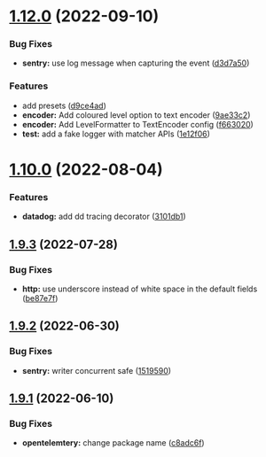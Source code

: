 # [1.12.0](https://github.com/damianopetrungaro/golog/compare/v1.10.0...v1.12.0) (2022-09-10)


### Bug Fixes

* **sentry:** use log message when capturing the event ([d3d7a50](https://github.com/damianopetrungaro/golog/commit/d3d7a505fdf1201f8591685f21118408a55d9ab2))


### Features

* add presets ([d9ce4ad](https://github.com/damianopetrungaro/golog/commit/d9ce4adfbc0a151d7b6b2ce115e1a7467261dd66))
* **encoder:** Add coloured level option to text encoder ([9ae33c2](https://github.com/damianopetrungaro/golog/commit/9ae33c2c8ebc38d9a269adb86c267c7ded63af3f))
* **encoder:** Add LevelFormatter to TextEncoder config ([f663020](https://github.com/damianopetrungaro/golog/commit/f6630206224bcd205d281185bb217be67f1eba3b))
* **test:** add a fake logger with matcher APIs ([1e12f06](https://github.com/damianopetrungaro/golog/commit/1e12f06966f5d0790a1c3960b5630ef9acfc5a60))



# [1.10.0](https://github.com/damianopetrungaro/golog/compare/v1.9.3...v1.10.0) (2022-08-04)


### Features

* **datadog:** add dd tracing decorator ([3101db1](https://github.com/damianopetrungaro/golog/commit/3101db1689596c59b5649141b5d7e44b353fe998))



## [1.9.3](https://github.com/damianopetrungaro/golog/compare/v1.9.2...v1.9.3) (2022-07-28)


### Bug Fixes

* **http:** use underscore instead of white space in the default fields ([be87e7f](https://github.com/damianopetrungaro/golog/commit/be87e7fde3315a25f33bdddea9c55c1bac641b44))



## [1.9.2](https://github.com/damianopetrungaro/golog/compare/v1.9.1...v1.9.2) (2022-06-30)


### Bug Fixes

* **sentry:** writer concurrent safe ([1519590](https://github.com/damianopetrungaro/golog/commit/15195909b0374476f1fa9075389492cb861b7c1f))



## [1.9.1](https://github.com/damianopetrungaro/golog/compare/v1.9.0...v1.9.1) (2022-06-10)


### Bug Fixes

* **opentelemtery:** change package name ([c8adc6f](https://github.com/damianopetrungaro/golog/commit/c8adc6f78fe65682ae5b1a5d81e879895564b607))



